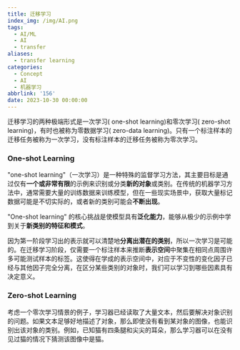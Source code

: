 ```yaml
---
title: 迁移学习
index_img: /img/AI.png
tags:
  - AI/ML
  - AI
  - transfer
aliases:
  - transfer learning
categories:
  - Concept
  - AI
  - 机器学习
abbrlink: '156'
date: 2023-10-30 00:00:00
---
```


迁移学习的两种极端形式是一次学习( one-shot learning)和零次学习( zero-shot learning)，有时也被称为零数据学习( zero-data learning)。只有一个标注样本的迁移任务被称为一次学习，没有标注样本的迁移任务被称为零次学习。



### One-shot Learning
 "one-shot learning"（一次学习）是一种特殊的监督学习方法，其主要目标是通过仅有**一个或非常有限**的示例来识别或分类**新的对象**或类别。在传统的机器学习方法中，通常需要大量的训练数据来训练模型，但在一些现实场景中，获取大量标记数据可能是不切实际的，或者新的类别可能会**不断出现**。

"One-shot learning" 的核心挑战是使模型具有**泛化能力**，能够从极少的示例中学到关于**新类别的特征和模式**。

因为第一阶段学习出的表示就可以清楚地**分离出潜在的类别**，所以一次学习是可能的。在迁移学习阶段，仅需要一个标注样本来推断**表示空间**中聚集在相同点周围许多可能测试样本的标签。这使得在学成的表示空间中，对应于不变性的变化因子已经与其他因子完全分离，在区分某些类别的对象时，我们可以学习到哪些因素具有决定意义。


### Zero-shot Learning
考虑一个零次学习情景的例子，学习器已经读取了大量文本，然后要解决对象识别的问题。如果文本足够好地描述了对象，那么即使没有看到某对象的图像，也能识别出该对象的类别。例如，已知猫有四条腿和尖尖的耳朵，那么学习器可以在没有见过猫的情况下猜测该图像中是猫。
